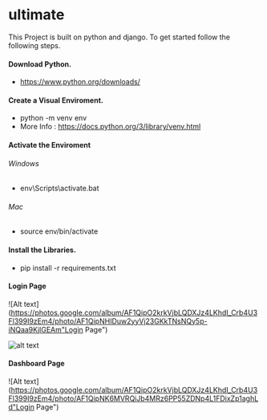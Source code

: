 # ultimate

This Project is built on python and django.
To get started follow the following steps.

#### Download Python.
- https://www.python.org/downloads/

#### Create a Visual Enviroment.

- python -m venv env
- More Info : https://docs.python.org/3/library/venv.html

#### Activate the Enviroment

###### Windows
- env\Scripts\activate.bat

###### Mac
- source env/bin/activate


#### Install the Libraries.
- pip install -r requirements.txt

#### Login Page
![Alt text](https://photos.google.com/album/AF1QipO2krkVjbLQDXJz4LKhdI_Crb4U3Fl399I9zEm4/photo/AF1QipNHIDuw2yyVj23GKkTNsNQy5p-iNQaa9KjlGEAm"Login Page")

<img src="https://photos.google.com/album/AF1QipO2krkVjbLQDXJz4LKhdI_Crb4U3Fl399I9zEm4/photo/AF1QipNHIDuw2yyVj23GKkTNsNQy5p-iNQaa9KjlGEAm" alt="alt text" title="image Title" />


#### Dashboard Page
![Alt text](https://photos.google.com/album/AF1QipO2krkVjbLQDXJz4LKhdI_Crb4U3Fl399I9zEm4/photo/AF1QipNK6MVRQiJb4MRz6PP55ZDNp4L1FDixZp1aghLd"Login Page")